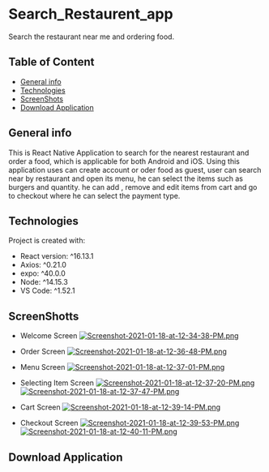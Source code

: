 # Search_Restaurent_app
Search the restaurant near me and ordering food.

## Table of Content
- [General info](#general-info)
- [Technologies](#technologies)
- [ScreenShots](#Screen-Shots)
- [Download Application](#Download-App)



## General info
This is React Native Application to search for the nearest restaurant and order a food, which is applicable for both Android and iOS. Using this application uses can create account or 
oder food as guest, user can search near by restaurant and open its menu, he can select the items such as burgers and quantity. he can add , remove and edit items from cart and go to checkout
where he can select the payment type.

## Technologies
Project is created with:
* React version: ^16.13.1
* Axios: ^0.21.0
* expo: ^40.0.0
* Node: ^14.15.3
* VS Code: ^1.52.1

## ScreenShotts

* Welcome Screen
[![Screenshot-2021-01-18-at-12-34-38-PM.png](https://i.postimg.cc/zvp66Gdz/Screenshot-2021-01-18-at-12-34-38-PM.png)](https://postimg.cc/D4JxbnkH)


* Order Screen
[![Screenshot-2021-01-18-at-12-36-48-PM.png](https://i.postimg.cc/90xg1NMz/Screenshot-2021-01-18-at-12-36-48-PM.png)](https://postimg.cc/sGhJgm5R)


* Menu Screen
[![Screenshot-2021-01-18-at-12-37-01-PM.png](https://i.postimg.cc/mDBd4G1t/Screenshot-2021-01-18-at-12-37-01-PM.png)](https://postimg.cc/LqQkkwTp)


* Selecting Item Screen
[![Screenshot-2021-01-18-at-12-37-20-PM.png](https://i.postimg.cc/qMz14wqX/Screenshot-2021-01-18-at-12-37-20-PM.png)](https://postimg.cc/QHZQqppH)
[![Screenshot-2021-01-18-at-12-37-47-PM.png](https://i.postimg.cc/cJNh7NmX/Screenshot-2021-01-18-at-12-37-47-PM.png)](https://postimg.cc/fVBYZp19)


* Cart Screen
[![Screenshot-2021-01-18-at-12-39-14-PM.png](https://i.postimg.cc/Gtr9zqN0/Screenshot-2021-01-18-at-12-39-14-PM.png)](https://postimg.cc/VrGYkBm4)


* Checkout Screen
[![Screenshot-2021-01-18-at-12-39-53-PM.png](https://i.postimg.cc/c4xrnkww/Screenshot-2021-01-18-at-12-39-53-PM.png)](https://postimg.cc/7bRHvVBZ)
[![Screenshot-2021-01-18-at-12-40-11-PM.png](https://i.postimg.cc/4yLZtPRQ/Screenshot-2021-01-18-at-12-40-11-PM.png)](https://postimg.cc/m1H0WQDP)

## Download Application

